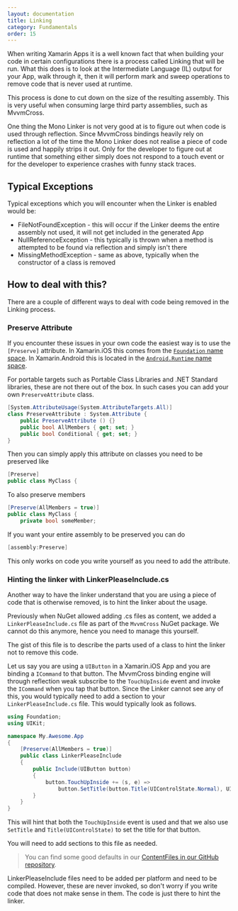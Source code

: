 ```yaml
---
layout: documentation
title: Linking
category: Fundamentals
order: 15
---
```


When writing Xamarin Apps it is a well known fact that when building your code in certain configurations there is a process called Linking that will be run. 
What this does is to look at the Intermediate Language (IL) output for your App, walk through it, then it will perform mark and sweep operations to remove code that is never used at runtime.

This process is done to cut down on the size of the resulting assembly. This is very useful when consuming large third party assemblies, such as MvvmCross.

One thing the Mono Linker is not very good at is to figure out when code is used through reflection. Since MvvmCross bindings heavily rely on reflection a lot of the time the Mono Linker does not realise a piece of code is used and happily strips it out. Only for the developer to figure out at runtime that something either simply does not respond to a touch event or for the developer to experience crashes with funny stack traces.

## Typical Exceptions
Typical exceptions which you will encounter when the Linker is enabled would be:
* FileNotFoundException - this will occur if the Linker deems the entire assembly not used, it will not get included in the generated App
* NullReferenceException - this typically is thrown when a method is attempted to be found via reflection and simply isn't there
* MissingMethodException - same as above, typically when the constructor of a class is removed

## How to deal with this?
There are a couple of different ways to deal with code being removed in the Linking process.

### Preserve Attribute
If you encounter these issues in your own code the easiest way is to use the `[Preserve]` attribute. In Xamarin.iOS this comes from the [`Foundation` name space](https://developer.xamarin.com/api/type/Foundation.PreserveAttribute/). In Xamarin.Android this is located in the [`Android.Runtime` name space](https://developer.xamarin.com/api/type/Android.Runtime.PreserveAttribute/).

For portable targets such as Portable Class Libraries and .NET Standard libraries, these are not there out of the box. In such cases you can add your own `PreserveAttribute` class.

```csharp
[System.AttributeUsage(System.AttributeTargets.All)]
class PreserveAttribute : System.Attribute {
    public PreserveAttribute () {}
    public bool AllMembers { get; set; }
    public bool Conditional { get; set; }
}
```

Then you can simply apply this attribute on classes you need to be preserved like

```csharp
[Preserve]
public class MyClass {
```

To also preserve members

```csharp
[Preserve(AllMembers = true)]
public class MyClass {
    private bool someMember;
```

If you want your entire assembly to be preserved you can do

```csharp
[assembly:Preserve]
```

This only works on code you write yourself as you need to add the attribute.

### Hinting the linker with LinkerPleaseInclude.cs 

Another way to have the linker understand that you are using a piece of code that is otherwise removed, is to hint the linker about the usage.

Previously when NuGet allowed adding .cs files as content, we added a `LinkerPleaseInclude.cs` file as part of the `MvvmCross` NuGet package. We cannot do this anymore, hence you need to manage this yourself.

The gist of this file is to describe the parts used of a class to hint the linker not to remove this code.

Let us say you are using a `UIButton` in a Xamarin.iOS App and you are binding a `ICommand` to that button. The MvvmCross binding engine will through reflection weak subscribe to the `TouchUpInside` event and invoke the `ICommand` when you tap that button. Since the Linker cannot see any of this, you would typically need to add a section to your `LinkerPleaseInclude.cs` file. This would typically look as follows.

```csharp
using Foundation;
using UIKit;

namespace My.Awesome.App
{
    [Preserve(AllMembers = true)]
    public class LinkerPleaseInclude
    {
        public Include(UIButton button)
        {
            button.TouchUpInside += (s, e) =>
                button.SetTitle(button.Title(UIControlState.Normal), UIControlState.Normal);
        }
    }
}
```

This will hint that both the `TouchUpInside` event is used and that we also use `SetTitle` and `Title(UIControlState)` to set the title for that button.

You will need to add sections to this file as needed.

> You can find some good defaults in our [ContentFiles in our GitHub repository](https://github.com/MvvmCross/MvvmCross/tree/develop/ContentFiles).

LinkerPleaseInclude files need to be added per platform and need to be compiled. However, these are never invoked, so don't worry if you write code that does not make sense in them. The code is just there to hint the linker.